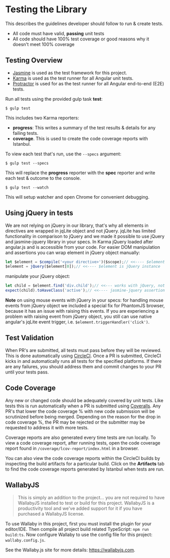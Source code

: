# Testing the Library

This describes the guidelines developer should follow to run & create tests.

- All code must have valid, **passing** unit tests
- All code should have 100% test coverage or good reasons why it doesn't meet 100% coverage

## Testing Overview

- [Jasmine](http://jasmine.github.io/) is used as the test framework for this project.
- [Karma](http://karma-runner.github.io) is used as the test runner for all Angular unit tests.
- [Protractor](https://angular.github.io/protractor/#/) is used for as the test runner for all Angular end-to-end (E2E) tests.

Run all tests using the provided gulp task **test**:

```shell
$ gulp test
```

This includes two Karma reporters:
 - **progress**: This writes a summary of the test results & details for any failing tests.
 - **coverage**. This is used to create the code coverage reports with Istanbul.

To view each test that's run, use the `--specs` argument:

```shell
$ gulp test --specs
```

This will replace the **progress** reporter with the **spec** reporter and write each test & outcome to the console.
```shell
$ gulp test --watch
```
This will setup watcher and open Chrome for convenient debugging.

## Using jQuery in tests
We are not relying on jQuery in our library, that's why all elements in directives are wrapped in jqLite object and not jQuery. jqLite has limited functionality in comparison to jQuery and we made it possible to use jQuery and jasmine-jquery library in your specs.
In Karma jQuery loaded after angular.js and is accessible from your code. For easier DOM manipulation and assertions you can wrap element in jQuery object manually:

```javascript
let $element = $compile('<your directive>')($scope);// <<---- $element is jqLite instance
$element = jQuery($element[0]);// <<---- $element is jQuery instance
```

manipulate your jQuery object:

```javascript
let child = $element.find('div.child');// <<--- works with jQuery, not works with jqLite
expect(child).toHaveClass('active');// <<---- jasmine-jquery assertion
```

**Note** on using mouse events with jQuery in your specs: for handling mouse events from jQuery object we included a special fix for PhantomJS browser, because it has an issue with raising this events. If you are experiencing a problem with raising event from jQuery object, you still can use native angular's jqLite event trigger, i.e. `$element.triggerHandler('click')`.

## Test Validation

When PR's are submitted, all tests must pass before they will be reviewed. This is done automatically using [CircleCI](https://circleci.com). Once a PR is submitted, CircleCI kicks in and automatically runs all tests for the specified platforms. If there are any failures, you should address them and commit changes to your PR until your tests pass.

## Code Coverage

Any new or changed code should be adequately covered by unit tests. Like tests this is run automatically when a PR is submitted using [Coveralls](https://coveralls.io/). Any PR's that lower the code coverage % with new code submission will be scrutinized before being merged. Depending on the reason for the drop in code coverage %, the PR may be rejected or the submitter may be requested to address it with more tests.

Coverage reports are also generated every time tests are run locally. To view a code coverage report, after running tests, open the code coverage report found in `/coverage/lcov-report/index.html` in a browser.

You can also view the code coverage reports within the CircleCI builds by inspecting the build artifacts for a particular build. Click on the **Artifacts** tab to find the code coverage reports generated by Istanbul when tests are run.

## WallabyJS

> This is simply an addition to the project... you are not required to have WallabyJS installed to test or build for this project. WallabyJS is a productivity tool and we've added support for it if you have purchased a WallabyJS license.

To use Wallaby in this project, first you must install the plugin for your editor/IDE. Then compile all project build related TypeScript: `npm run build:ts`. Now configure Wallaby to use the config file for this project: `wallaby.config.js`.

See the Wallaby.js site for more details: https://wallabyjs.com.
